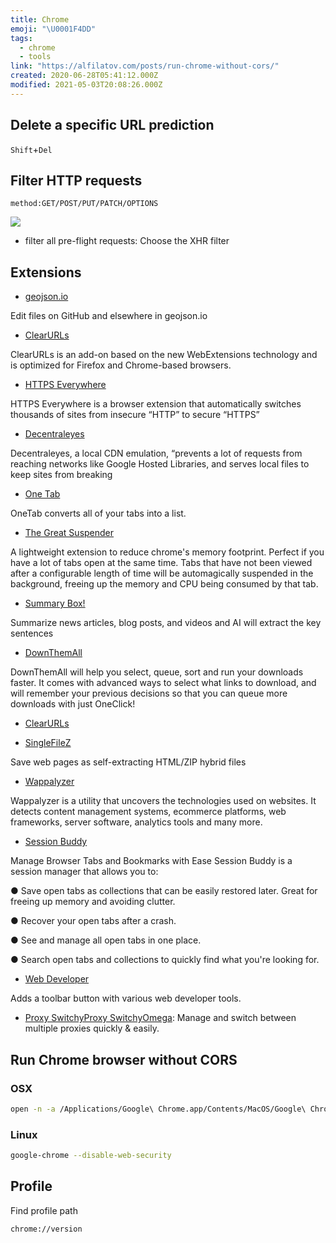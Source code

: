 ```yaml
---
title: Chrome
emoji: "\U0001F4DD"
tags:
  - chrome
  - tools
link: "https://alfilatov.com/posts/run-chrome-without-cors/"
created: 2020-06-28T05:41:12.000Z
modified: 2021-05-03T20:08:26.000Z
---
```


## Delete a specific URL prediction

`Shift`+`Del`

## Filter HTTP requests

`method:GET/POST/PUT/PATCH/OPTIONS`

![](https://i.stack.imgur.com/9Zp8z.png)

- filter all pre-flight requests: Choose the XHR filter

## Extensions

- [geojson.io](https://chrome.google.com/webstore/detail/geojsonio/oibjgofbhldcajfamjganpeacipebckp/related)

Edit files on GitHub and elsewhere in geojson.io

- [ClearURLs](https://github.com/ClearURLs/Addon)

ClearURLs is an add-on based on the new WebExtensions technology and is optimized for Firefox and Chrome-based browsers.

- [HTTPS Everywhere](https://chrome.google.com/webstore/detail/https-everywhere/gcbommkclmclpchllfjekcdonpmejbdp)

HTTPS Everywhere is a browser extension that automatically switches thousands of sites from insecure “HTTP” to secure “HTTPS”

- [Decentraleyes](https://chrome.google.com/webstore/detail/decentraleyes/ldpochfccmkkmhdbclfhpagapcfdljkj)

Decentraleyes, a local CDN emulation, “prevents a lot of requests from reaching networks like Google Hosted Libraries, and serves local files to keep sites from breaking

- [One Tab](https://chrome.google.com/webstore/detail/onetab/chphlpgkkbolifaimnlloiipkdnihall)

OneTab converts all of your tabs into a list.

- [The Great Suspender](https://chrome.google.com/webstore/detail/the-great-suspender/klbibkeccnjlkjkiokjodocebajanakg)

A lightweight extension to reduce chrome's memory footprint. Perfect if you have a lot of tabs open at the same time. Tabs that have not been viewed after a configurable length of time will be automagically suspended in the background, freeing up the memory and CPU being consumed by that tab.

- [Summary Box!](https://github.com/deanoemcke/thegreatsuspender)

Summarize news articles, blog posts, and videos and AI will extract the key sentences

- [DownThemAll](https://chrome.google.com/webstore/detail/downthemall/nljkibfhlpcnanjgbnlnbjecgicbjkge)

DownThemAll will help you select, queue, sort and run your downloads faster. It comes with advanced ways to select what links to download, and will remember your previous decisions so that you can queue more downloads with just OneClick!

- [ClearURLs](https://chrome.google.com/webstore/detail/clearurls/lckanjgmijmafbedllaakclkaicjfmnk/related)

- [SingleFileZ](https://chrome.google.com/webstore/detail/singlefilez/offkdfbbigofcgdokjemgjpdockaafjg)

Save web pages as self-extracting HTML/ZIP hybrid files

- [Wappalyzer](https://chrome.google.com/webstore/detail/wappalyzer/gppongmhjkpfnbhagpmjfkannfbllamg)

Wappalyzer is a utility that uncovers the technologies used on websites. It detects content management systems, ecommerce platforms, web frameworks, server software, analytics tools and many more.

- [Session Buddy](https://chrome.google.com/webstore/detail/session-buddy/edacconmaakjimmfgnblocblbcdcpbko/related)

Manage Browser Tabs and Bookmarks with Ease
Session Buddy is a session manager that allows you to:

● Save open tabs as collections that can be easily restored later. Great for freeing up memory and avoiding clutter.

● Recover your open tabs after a crash.

● See and manage all open tabs in one place.

● Search open tabs and collections to quickly find what you're looking for.

- [Web Developer](https://chrome.google.com/webstore/detail/web-developer/bfbameneiokkgbdmiekhjnmfkcnldhhm)

Adds a toolbar button with various web developer tools.

- [Proxy SwitchyProxy SwitchyOmega](https://chrome.google.com/webstore/detail/proxy-switchyomega/padekgcemlokbadohgkifijomclgjgif): Manage and switch between multiple proxies quickly & easily.

## Run Chrome browser without CORS

### OSX

```sh
open -n -a /Applications/Google\ Chrome.app/Contents/MacOS/Google\ Chrome --args --user-data-dir="/tmp/chrome_dev_test" --disable-web-security
```

### Linux

```sh
google-chrome --disable-web-security
```

## Profile

Find profile path

```
chrome://version
```
